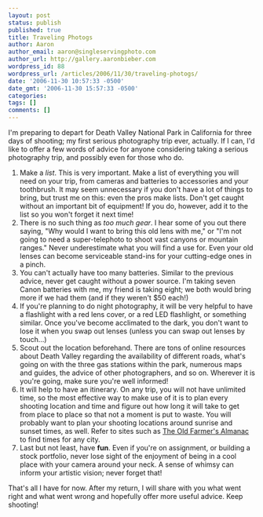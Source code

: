 ```yaml
---
layout: post
status: publish
published: true
title: Traveling Photogs
author: Aaron
author_email: aaron@singleservingphoto.com
author_url: http://gallery.aaronbieber.com
wordpress_id: 88
wordpress_url: /articles/2006/11/30/traveling-photogs/
date: '2006-11-30 10:57:33 -0500'
date_gmt: '2006-11-30 15:57:33 -0500'
categories:
tags: []
comments: []
---
```

I'm preparing to depart for Death Valley National Park in California for
three days of shooting; my first serious photography trip ever,
actually. If I can, I'd like to offer a few words of advice for anyone
considering taking a serious photography trip, and possibly even for
those who do.

1.  Make a <span style="font-style: italic">list</span>. This is
    very important. Make a list of everything you will need on your
    trip, from cameras and batteries to accessories and your toothbrush.
    It may seem unnecessary if you don't have a lot of things to bring,
    but trust me on this: even the pros make lists. Don't get caught
    without an important bit of equipment! If you do, however, add it to
    the list so you won't forget it next time!
2.  There is no such thing as *too much gear*. I hear some of you out
    there saying, "Why would I want to bring this old lens with me," or
    "I'm not going to need a super-telephoto to shoot vast canyons or
    mountain ranges." Never underestimate what you will find a use for.
    Even your old lenses can become serviceable stand-ins for your
    cutting-edge ones in a pinch.
3.  You can't actually have too many batteries. Similar to the previous
    advice, never get caught without a power source. I'm taking seven
    Canon batteries with me, my friend is taking eight; we both would
    bring more if we had them (and if they weren't \$50 each!)
4.  If you're planning to do night photography, it will be very helpful
    to have a flashlight with a red lens cover, or a red LED flashlight,
    or something similar. Once you've become acclimated to the dark, you
    don't want to lose it when you swap out lenses (unless you can swap
    out lenses by touch...)
5.  Scout out the location beforehand. There are tons of online
    resources about Death Valley regarding the availability of different
    roads, what's going on with the three gas stations within the park,
    numerous maps and guides, the advice of other photographers, and
    so on. Wherever it is you're going, make sure you're well informed!
6.  It will help to have an itinerary. On any trip, you will not have
    unlimited time, so the most effective way to make use of it is to
    plan every shooting location and time and figure out how long it
    will take to get from place to place so that not a moment is put
    to waste. You will probably want to plan your shooting locations
    around sunrise and sunset times, as well. Refer to sites such as
    [The Old Farmer's
    Almanac](http://www.almanac.com/rise/ "The Old Farmer's Almanac") to
    find times for any city.
7.  Last but not least, have **fun**. Even if you're on assignment, or
    building a stock portfolio, never lose sight of the enjoyment of
    being in a cool place with your camera around your neck. A sense of
    whimsy can inform your artistic vision; never forget that!

That's all I have for now. After my return, I will share with you what
went right and what went wrong and hopefully offer more useful advice.
Keep shooting!
